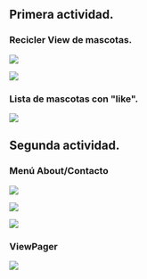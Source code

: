 ## Primera actividad.

### Recicler View de mascotas.

![](Image/First1.jpeg)

![](Image/First2.jpeg)

### Lista de mascotas con "like".

![](Image/Second.jpeg)


## Segunda actividad.

### Menú About/Contacto

![](Image/v2.1.jpeg)


![](Image/v2.3.jpeg)

![](Image/v2.4.jpeg)

### ViewPager

![](Image/v2.2.jpeg)